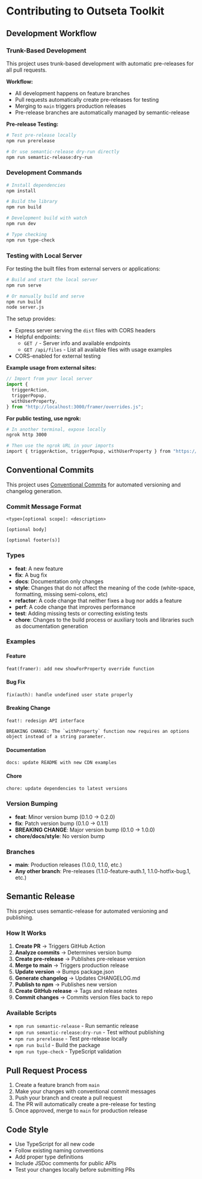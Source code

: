# Contributing to Outseta Toolkit

## Development Workflow

### Trunk-Based Development

This project uses trunk-based development with automatic pre-releases for all pull requests.

**Workflow:**

- All development happens on feature branches
- Pull requests automatically create pre-releases for testing
- Merging to `main` triggers production releases
- Pre-release branches are automatically managed by semantic-release

**Pre-release Testing:**

```bash
# Test pre-release locally
npm run prerelease

# Or use semantic-release dry-run directly
npm run semantic-release:dry-run
```

### Development Commands

```bash
# Install dependencies
npm install

# Build the library
npm run build

# Development build with watch
npm run dev

# Type checking
npm run type-check
```

### Testing with Local Server

For testing the built files from external servers or applications:

```bash
# Build and start the local server
npm run serve

# Or manually build and serve
npm run build
node server.js
```

The setup provides:

- Express server serving the `dist` files with CORS headers
- Helpful endpoints:
  - `GET /` - Server info and available endpoints
  - `GET /api/files` - List all available files with usage examples
- CORS-enabled for external testing

**Example usage from external sites:**

```javascript
// Import from your local server
import {
  triggerAction,
  triggerPopup,
  withUserProperty,
} from "http://localhost:3000/framer/overrides.js";
```

**For public testing, use ngrok:**

```bash
# In another terminal, expose locally
ngrok http 3000

# Then use the ngrok URL in your imports
import { triggerAction, triggerPopup, withUserProperty } from "https://your-ngrok-url.ngrok-free.app/framer/overrides.js";
```

## Conventional Commits

This project uses [Conventional Commits](https://conventionalcommits.org/) for automated versioning and changelog generation.

### Commit Message Format

```
<type>[optional scope]: <description>

[optional body]

[optional footer(s)]
```

### Types

- **feat**: A new feature
- **fix**: A bug fix
- **docs**: Documentation only changes
- **style**: Changes that do not affect the meaning of the code (white-space, formatting, missing semi-colons, etc)
- **refactor**: A code change that neither fixes a bug nor adds a feature
- **perf**: A code change that improves performance
- **test**: Adding missing tests or correcting existing tests
- **chore**: Changes to the build process or auxiliary tools and libraries such as documentation generation

### Examples

#### Feature

```
feat(framer): add new showForProperty override function
```

#### Bug Fix

```
fix(auth): handle undefined user state properly
```

#### Breaking Change

```
feat!: redesign API interface

BREAKING CHANGE: The `withProperty` function now requires an options object instead of a string parameter.
```

#### Documentation

```
docs: update README with new CDN examples
```

#### Chore

```
chore: update dependencies to latest versions
```

### Version Bumping

- **feat**: Minor version bump (0.1.0 → 0.2.0)
- **fix**: Patch version bump (0.1.0 → 0.1.1)
- **BREAKING CHANGE**: Major version bump (0.1.0 → 1.0.0)
- **chore/docs/style**: No version bump

### Branches

- **main**: Production releases (1.0.0, 1.1.0, etc.)
- **Any other branch**: Pre-releases (1.1.0-feature-auth.1, 1.1.0-hotfix-bug.1, etc.)

## Semantic Release

This project uses semantic-release for automated versioning and publishing.

### How It Works

1. **Create PR** → Triggers GitHub Action
2. **Analyze commits** → Determines version bump
3. **Create pre-release** → Publishes pre-release version
4. **Merge to main** → Triggers production release
5. **Update version** → Bumps package.json
6. **Generate changelog** → Updates CHANGELOG.md
7. **Publish to npm** → Publishes new version
8. **Create GitHub release** → Tags and release notes
9. **Commit changes** → Commits version files back to repo

### Available Scripts

- `npm run semantic-release` - Run semantic release
- `npm run semantic-release:dry-run` - Test without publishing
- `npm run prerelease` - Test pre-release locally
- `npm run build` - Build the package
- `npm run type-check` - TypeScript validation

## Pull Request Process

1. Create a feature branch from `main`
2. Make your changes with conventional commit messages
3. Push your branch and create a pull request
4. The PR will automatically create a pre-release for testing
5. Once approved, merge to `main` for production release

## Code Style

- Use TypeScript for all new code
- Follow existing naming conventions
- Add proper type definitions
- Include JSDoc comments for public APIs
- Test your changes locally before submitting PRs
